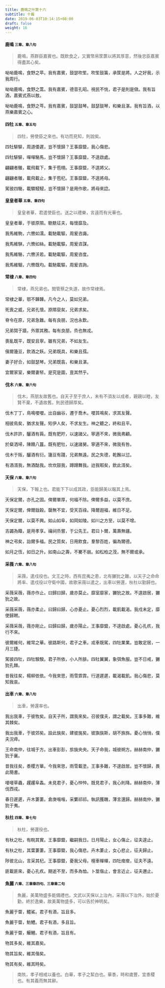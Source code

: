 ```yaml
---
title: 鹿鳴之什第十六
subtitle: 十篇
date: 2019-06-03T10:14:15+08:00
draft: false
weight: 16
---
```



<h4 id="16.1">鹿鳴 <small>三章、章八句</small></h4>

<blockquote>
  <p>鹿鳴，燕群臣嘉賓也。既飲食之，又實幣帛筐篚以將其厚意，然後忠臣嘉賓得盡其心矣。</p>
</blockquote>

<p id="16.1.1">呦呦鹿鳴，食野之苹。我有嘉賓，鼓瑟吹笙。吹笙鼓簧，承筐是將。人之好我，示我周行。</p>
<p id="16.1.2">呦呦鹿鳴，食野之蒿。我有嘉賓，德音孔昭。視民不恌，君子是則是傚。我有旨酒，嘉賓式燕以敖。</p>
<p id="16.1.3">呦呦鹿鳴，食野之芩。我有嘉賓，鼓瑟鼓琴。鼓瑟鼓琴，和樂且湛。我有旨酒，以燕樂嘉賓之心。</p>

<h4 id="16.2">四牡 <small>五章、章五句</small></h4>

<blockquote>
  <p>四牡，勞使臣之來也。有功而見知，則說矣。</p>
</blockquote>

<p id="16.2.1">四牡騑騑，周道倭遲，豈不懷歸？王事靡盬，我心傷悲。</p>
<p id="16.2.2">四牡騑騑，嘽嘽駱馬，豈不懷歸？王事靡盬，不遑啟處。</p>
<p id="16.2.3">翩翩者鵻，載飛載下，集于苞栩。王事靡盬，不遑將父。</p>
<p id="16.2.4">翩翩者鵻，載飛載止，集于苞杞。王事靡盬，不遑將母。</p>
<p id="16.2.5">駕彼四駱，載驟駸駸，豈不懷歸？是用作歌，將母來諗。</p>

<h4 id="16.3">皇皇者華 <small>五章、章四句</small></h4>

<blockquote>
  <p>皇皇者華，君遣使臣也。送之以禮樂，言遠而有光華也。</p>
</blockquote>

<p id="16.3.1">皇皇者華，于彼原隰。駪駪征夫，每懷靡及。</p>
<p id="16.3.2">我馬維駒，六轡如濡。載馳載驅，周爰咨諏。</p>
<p id="16.3.3">我馬維騏，六轡如絲。載馳載驅，周爰咨謀。</p>
<p id="16.3.4">我馬維駱，六轡沃若。載馳載驅，周爰咨度。</p>
<p id="16.3.5">我馬維駰，六轡既均。載馳載驅，周爰咨詢。</p>

<h4 id="16.4">常棣 <small>八章、章四句</small></h4>

<blockquote>
  <p>常棣，燕兄弟也。閔管蔡之失道，故作常棣焉。</p>
</blockquote>

<p id="16.4.1">常棣之華，鄂不韡韡。凡今之人，莫如兄弟。</p>
<p id="16.4.2">死喪之威，兄弟孔懷。原隰裒矣，兄弟求矣。</p>
<p id="16.4.3">脊令在原，兄弟急難。每有良朋，況也永歎。</p>
<p id="16.4.4">兄弟鬩于牆，外禦其務。每有良朋，烝也無戎。</p>
<p id="16.4.5">喪亂既平，既安且寧。雖有兄弟，不如友生。</p>
<p id="16.4.6">儐爾籩豆，飲酒之飫。兄弟既具，和樂且孺。</p>
<p id="16.4.7">妻子好合，如鼓瑟琴。兄弟既翕，和樂且湛。</p>
<p id="16.4.8">宜爾家室，樂爾妻帑。是究是圖，亶其然乎。</p>

<h4 id="16.5">伐木 <small>六章、章六句</small></h4>

<blockquote>
  <p>伐木，燕朋友故舊也。自天子至于庶人，未有不須友以成者，親親以睦，友賢不棄，不遺故舊，則民德歸厚矣。</p>
</blockquote>

<p id="16.5.1">伐木丁丁，鳥鳴嚶嚶。出自幽谷，遷于喬木。嚶其鳴矣，求其友聲。</p>
<p id="16.5.2">相彼鳥矣，猶求友聲。矧伊人矣，不求友生。神之聽之，終和且平。</p>
<p id="16.5.3">伐木許許，釃酒有藇。既有肥羜，以速諸父。寧適不來，微我弗顧。</p>
<p id="16.5.4">於粲洒埽，陳饋八簋。既有肥牡，以速諸舅。寧適不來，微我有咎。</p>
<p id="16.5.5">伐木于阪，釃酒有衍。籩豆有踐，兄弟無遠。民之失德，乾餱以愆。</p>
<p id="16.5.6">有酒湑我，無酒酤我。坎坎鼓我，蹲蹲舞我。迨我暇矣，飲此湑矣。</p>

<h4 id="16.6">天保 <small>六章、章六句</small></h4>

<blockquote>
  <p>天保，下報上也。君能下下以成其政，臣能歸美以報其上焉。</p>
</blockquote>

<p id="16.6.1">天保定爾，亦孔之固。俾爾單厚，何福不除。俾爾多益，以莫不庶。</p>
<p id="16.6.2">天保定爾，俾爾戩穀。罄無不宜，受天百祿。降爾遐福，維日不足。</p>
<p id="16.6.3">天保定爾，以莫不興。如山如阜，如岡如陵。如川之方至，以莫不增。</p>
<p id="16.6.4">吉蠲為饎，是用孝享。禴祠烝嘗，于公先王。君曰卜爾，萬壽無疆。</p>
<p id="16.6.5">神之弔矣，詒爾多福。民之質矣，日用飲食。羣黎百姓，徧為爾德。</p>
<p id="16.6.6">如月之恆，如日之升。如南山之壽，不騫不崩。如松柏之茂，無不爾或承。</p>

<h4 id="16.7">采薇 <small>六章、章八句</small></h4>

<blockquote>
  <p>采薇，遣戍役也。文王之時，西有昆夷之患，北有玁狁之難，以天子之命命將率、遣戍役以守衛中國，故歌采薇以遣之，出車以勞還，杕杜以勤歸也。</p>
</blockquote>

<p id="16.7.1">采薇采薇，薇亦作止。曰歸曰歸，歲亦莫止。靡室靡家，玁狁之故。不遑啟居，玁狁之故。</p>
<p id="16.7.2">采薇采薇，薇亦柔止。曰歸曰歸，心亦憂止。憂心烈烈，載飢載渴。我戍未定，靡使歸聘。</p>
<p id="16.7.3">采薇采薇，薇亦剛止。曰歸曰歸，歲亦陽止。王事靡盬，不遑啟處。憂心孔疚，我行不來。</p>
<p id="16.7.4">彼爾維何，維常之華。彼路斯何，君子之車。戎車既駕，四牡業業。豈敢定居，一月三捷。</p>
<p id="16.7.5">駕彼四牡，四牡騤騤。君子所依，小人所腓。四牡翼翼，象弭魚服。豈不日戒，玁狁孔棘。</p>
<p id="16.7.6">昔我往矣，楊柳依依。今我來思，雨雪霏霏。行道遲遲，載渴載飢。我心傷悲，莫知我哀。</p>

<h4 id="16.8">出車 <small>六章、章八句</small></h4>

<blockquote>
  <p>出車，勞還率也。</p>
</blockquote>

<p id="16.8.1">我出我車，于彼牧矣。自天子所，謂我來矣。召彼僕夫，謂之載矣。王事多難，維其棘矣。</p>
<p id="16.8.2">我出我車，于彼郊矣。設此旐矣，建彼旄矣。彼旟旐斯，胡不旆旆。憂心悄悄，僕夫況瘁。</p>
<p id="16.8.3">王命南仲，往城于方。出車彭彭，旂旐央央。天子命我，城彼朔方。赫赫南仲，玁狁于襄。</p>
<p id="16.8.4">昔我往矣，黍稷方華。今我來思，雨雪載塗。王事多難，不遑啟居。豈不懷歸，畏此簡書。</p>
<p id="16.8.5">喓喓草蟲，趯趯阜螽。未見君子，憂心忡忡。既見君子，我心則降。赫赫南仲，薄伐西戎。</p>
<p id="16.8.6">春日遲遲，卉木萋萋。倉庚喈喈，采蘩祁祁。執訊獲醜，薄言還歸。赫赫南仲，玁狁于夷。</p>

<h4 id="16.9">杕杜 <small>四章、章七句</small></h4>

<blockquote>
  <p>杕杜，勞還役也。</p>
</blockquote>

<p id="16.9.1">有杕之杜，有睆其實。王事靡盬，繼嗣我日。日月陽止，女心傷止，征夫遑止。</p>
<p id="16.9.2">有杕之杜，其葉萋萋。王事靡盬，我心傷悲。卉木萋止，女心悲止，征夫歸止。</p>
<p id="16.9.3">陟彼北山，言采其杞。王事靡盬，憂我父母。檀車幝幝，四牡痯痯，征夫不遠。</p>
<p id="16.9.4">匪載匪來，憂心孔疚。期逝不至，而多為恤。卜筮偕止，會言近止，征夫邇止。</p>

<h4 id="16.10">魚麗 <small>六章、三章章四句、三章章二句</small></h4>

<blockquote>
  <p>魚麗，美萬物盛多能備禮也。文武以天保以上治內，采薇以下治外，始於憂勤，終於逸樂，故美萬物盛多，可以告於神明矣。</p>
</blockquote>

<p id="16.10.1">魚麗于罶，鱨鯊。君子有酒，旨且多。</p>
<p id="16.10.2">魚麗于罶，魴鱧。君子有酒，多且旨。</p>
<p id="16.10.3">魚麗于罶，鰋鯉。君子有酒，旨且有。</p>
<p id="16.10.4">物其多矣，維其嘉矣。</p>
<p id="16.10.5">物其旨矣，維其偕矣。</p>
<p id="16.10.6">物其有矣，維其時矣。</p>

<blockquote>
  <p>南陔，孝子相戒以養也。白華，孝子之絜白也。華黍，時和歲豐，宜黍稷也。有其義而無其辭。</p>
</blockquote>
